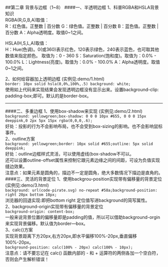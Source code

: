 ##第二章 背景与边框（1~8）
####一、半透明边框
1、科普RGBA和HSLA背景知识  
RGBA(R,G,B,A)取值：  
R：红色值。正整数 | 百分数
G：绿色值。正整数 | 百分数
B：蓝色值。正整数 | 百分数
A：Alpha透明度。取值0~1之间。

HSLA(H,S,L,A)取值：  
H：Hue(色调)。0(或360)表示红色，120表示绿色，240表示蓝色，也可取其他数值来指定颜色。
取值为：0 - 360
S：Saturation(饱和度)。取值为：0.0% - 100.0%
L：Lightness(亮度)。取值为：0.0% - 100.0%
A：Alpha透明度。取值0~1之间。    

2、如何给容器加上透明边框 (实例见:demo/1.html)  
`border: 10px solid hsla(0,0%,100%,.5) background: white;`   
使用如上代码来实现结果会发现透明边框没有显示出来。设置background-clip: padding-box;即可。默认的是border-box。
***
####二、多重边框
1、使用box-shadow来实现 (实例见:demo/2.html)      
`background: yellowgreen;box-shadow: 0 0 0 10px #655, 0 0 0 15px deeppink,0 2px 5px 15px rgba(0,0,0,.6);`  
好处：投影的行为不会影响布局，也不会受到box-sizing的影响。也不会影响鼠标事件。  
2、outline方案  
`background: yellowgreen;border: 10px solid #655;outline: 5px solid deeppink;`  
好处：outline边框样式灵活，可以使用虚线(box-shadow不可以。  
还可以设置outline-offset属性来控制它跟元素边缘之间的间距，可设为负值实现缝边效果。  
注意点：如果元素是圆角的，描边不一定是圆角，绝大多数情况下描边是直角的。  
####三、灵活的背景定位
1、使用backgrou-position实现带有偏移量的背景定位(实例见:demo/3.html)         
`background: url(code-pirate.svg) no-repeat #58a;background-position: right 20px bottom 10px;`  
浏览器的回退实现:即把bottom right 定位值写进background的简写属性。  
2、background-origin实现带有偏移量的背景定位   
`background-origin: content-box;`  
一般来说背景位置的偏移量即是padding的值，所以可以借助background-orgin来实现背景偏移。默认值为border—box。  
3、calc()方案    
实现背景距离下方20px,右方20px,即水平偏移100%-20px,垂直偏移100%-20px。  
`background-position: calc(100% - 20px) calc(100% - 10px);`  
注意点：请不要忘记在 calc() 函数内部的 - 和 + 运算符的两侧各加一个空白符，否则会产生解析错误！



